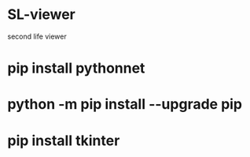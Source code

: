 # SL-viewer
 second life viewer
# pip install pythonnet
# python -m pip install --upgrade pip
# pip install tkinter
